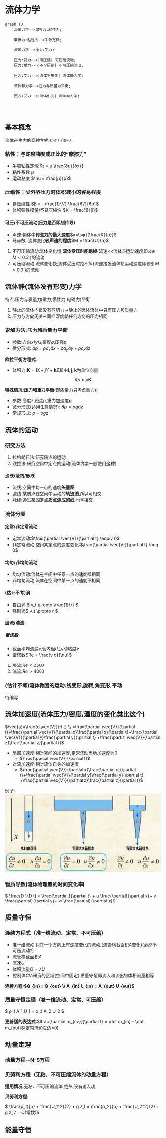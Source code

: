 # 流体力学

```mermaid
graph TD;
    流体力学-->摩擦力:粘性力;
    
    摩擦力:粘性力-->牛顿定律;
    
    流体力学-->压力:受力;
    
    压力:受力-->|可压缩| 可压缩流动;
    压力:受力-->|不可压缩| 不可压缩流动;

    压力:受力-->|流体不形变| 流体静力学;

    流体静力学-->压力与质量力平衡;

    压力:受力-->|流体形变| 流体动力学;


    
```

## 基本概念

流体产生力的两种方式:`粘性力`和`压力`

### 粘性：与速度梯度成正比的“摩擦力”

- 牛顿粘性定理 $τ = μ \frac{∂u}{∂x}$
- 粘性系数 $μ$
- 运动粘度 $\nu = \frac{μ}{ρ}$

### 压缩性：受外界压力时体积减小的容易程度

- 易压缩性 $β = - \frac{1}{V} \frac{∂V}{∂p}$
- 体积弹性模量/不易压缩性 $K = \frac{1}{β}$

#### 可压/不可压流动(压力是否即刻传导)

- 声速:物体中**传递力的最大速度**$a=\sqrt{\frac{K}{ρ}}$
- 马赫数: 流体变化**较声速的程度**$M = \frac{U}{a}$

1. 不可压缩流动:流体变化慢,**流体受压时能跑掉**(流速<<流体热运动速度即`音速` $M<0.3$ )的流动
2. 可压缩流动:流体变化快,流体受压时跑不掉(流速接近流体热运动速度即`音速` $M>0.3$ )的流动

## 流体静(流体没有形变)力学

特点:压力与质量力(重力,惯性力,电磁力)平衡

1. 静止的流体内部没有剪切力->静止的流体流体中只有压力和质量力
2. 压力与方向无关->同样深度朝任何方向的压力相同

### 求解方法:压力和质量力平衡

- 参数:方向$x/y/z$,密度$ρ$,压强$p$
- 微分形式: $dp = ρ a_x \mathrm{d}x + ρ a_y \mathrm{d}y + ρ a_z \mathrm{d}z$

**欧拉平衡方程式**:

- 体积力:$\bm{K} = \bm{i}X+\bm{j}Y+\bm{k}Z$其中$\bm{i},\bm{j},\bm{k}$为单位向量

$$
\nabla p = \rho \bm{K}
$$

**特殊情况:压力和重力平衡**(即质量力只考虑重力):

- 参数:高度z,密度ρ,重力加速度g
- 微分形式(适用任意情况): $\partial p = ρ g \mathrm{d}z$
- 常规形式: $p = ρ g z$

## 流体的运动

### 研究方法

1. 拉格朗日法:研究质点的运动
2. 欧拉法:研究空间中定点的运动(流体力学一般使用这种)

#### 流线/迹线/脉线

- 流线:空间中每一点的速度**矢量图**
- 迹线:某质点在空间中运动的**轨迹图**,所以可相交
- 脉线:通过某固定点**质点连成的线**,也可相交

### 流体分类

#### 定常/非定常流动

- 定常流动:$\frac{\partial \vec{V}}{\partial t} \equiv 0$
- 非定常流动:空间某定点的速度变化:$\frac{\partial \vec{V}}{\partial t} \neq 0$

#### 均匀/非均匀流动

- 均匀流动:流体在空间中任意一点的速度都相同
- 非均匀流动:流体在空间中某一点的速度不相同

#### (估计不考)涡

- 自由涡:$ v_t \propto \frac{1}{r} $
- 强制涡$ v_t \propto r $

#### 层流/湍流

##### 雷诺数

- 截面平均流速$v$,管内径$d$,运动粘度$\nu$
- 雷诺数$Re = \frac{v d}{\nu}$

1. 层流:$Re < 2300$
2. 湍流:$Re > 4000$

### (估计不考)流体微团的运动:线变形,旋转,角变形,平动

待编写

## 流体加速度(流体压力/密度/温度的变化类比这个)

$\vec{a}=\frac{d \vec{V}}{d t} \\
=\frac{\partial \vec{V}}{\partial t}+\frac{\partial \vec{V}}{\partial x}\frac{\partial x}{\partial t}+\frac{\partial \vec{V}}{\partial y}\frac{\partial y}{\partial t} +\frac{\partial \vec{V}}{\partial z}\frac{\partial z}{\partial t}$

- 局部加速度:相对空间的加速度,定常流动当地加速度为0
  - $\frac{\partial \vec{V}}{\partial t}$
- 对流加速度:相对流体自身的加速度
  - $\frac{\partial \vec{V}}{\partial x}\frac{\partial x}{\partial t}+\frac{\partial \vec{V}}{\partial y}\frac{\partial y}{\partial t} +\frac{\partial \vec{V}}{\partial z}\frac{\partial z}{\partial t}$

例子:
![一维流体加速度](一维流体加速度.png)

### 物质导数(流体物理量的时间变化率)

$ \frac{D }{D t} =  \frac{\partial }{\partial t} + u \frac{\partial}{\partial x}+ v \frac{\partial}{\partial y}+ w \frac{\partial}{\partial z}$

## 质量守恒

### 连续方程式（准一维流动、定常、不可压缩）

- 准一维流动:只在一个方向上有速度变化的流动,(流管横截面积$A$变化)(必然不可压流动?)
- 流管横截面积$A$
- 流速$U$
- 体积流量$Q = A U$
- 控制体$CV$:研究的区域(空间中固定),质量守恒即流入和流出的体积流量相等

**连续方程:$Q_{in} = Q_{out} \\ A_{in}  U_{in} = A_{out}  U_{out}$**

### 质量守恒定理（准一维流动、定常、可压缩）

$ ρ_1 A_1 U_1 = ρ_2 A_2 U_2 $

**更普适的表达式**:$\frac{\partial m_{cv}}{\partial t} = \dot m_{in} - \dot m_{out}$(定常流动左边=0)

## 动量定理

### 动量方程--N-S方程

### 贝努利方程（无粘、不可压缩流体的动量方程）

**适用情况**:无粘、不可压缩流体,绝热,没有输入功

**贝努利方程**:

$ \frac{p_1}{ρ} + \frac{U_1^2}{2} + g z_1 = \frac{p_2}{ρ} + \frac{U_2^2}{2} + g z_2 = C(常数)$

## 能量守恒

